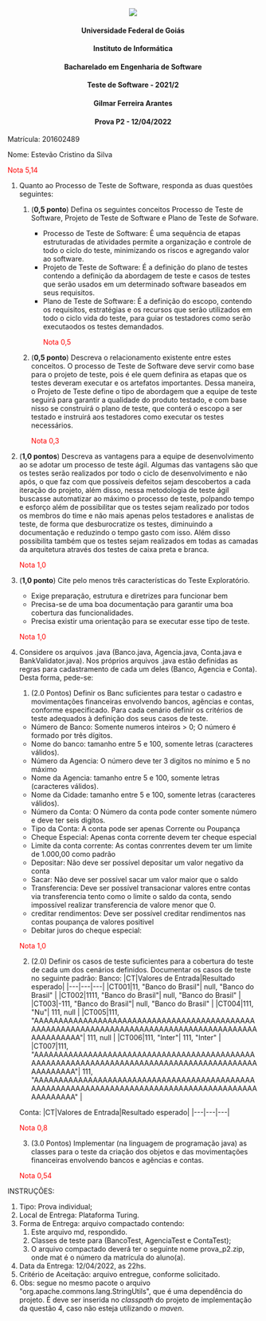<div align=center>
  <img src="brasaooficialcolorido.png">
</div>

#### <p style="text-align: center;">Universidade Federal de Goiás</p>
#### <p style="text-align: center;">Instituto de Informática</p>
#### <p style="text-align: center;">Bacharelado em Engenharia de Software</p>
#### <p style="text-align: center;">Teste de Software - 2021/2</p>
#### <p style="text-align: center;">Gilmar Ferreira Arantes</p>
####  <p style="text-align: center;"> Prova P2 - 12/04/2022</p>

Matrícula: 201602489

Nome: Estevão Cristino da Silva

<p><font color="red">Nota 5,14</font></p>


1. Quanto ao Processo de Teste de Software, responda as duas questões seguintes:
   1. (**0,5 ponto**) Defina os seguintes conceitos Processo de Teste de Software, Projeto de Teste de Software e Plano de Teste de Sofware.
      * Processo de Teste de Software: É uma sequência de etapas estruturadas de atividades permite a organização e controle de todo o ciclo do teste, minimizando os riscos e agregando valor ao software.
      * Projeto de Teste de Software: É a definição do plano de testes contendo a definição da abordagem de teste e casos de testes que serão usados em um determinado software baseados em seus requisitos.
      * Plano de Teste de Software: É a definição do escopo, contendo os requisitos, estratégias e os recursos que serão utilizados em todo o ciclo vida do teste, para guiar os testadores como serão executaodos os testes demandados.
        <p><font color="red">Nota 0,5</font></p>

   2. (**0,5 ponto**) Descreva o relacionamento existente entre estes conceitos.
      O processo de Teste de Software deve servir como base para o projeto de teste, pois é ele quem definira as etapas que os testes deveram executar e os artefatos importantes. Dessa maneira, o Projeto de Teste define o tipo de abordagem que a equipe de teste seguirá para garantir a qualidade do produto testado, e com base nisso se construirá o plano de teste, que conterá o escopo a ser testado e instruirá aos testadores como executar os testes necessários.
      <p><font color="red">Nota 0,3</font></p>

2. (**1,0 pontos**) Descreva as vantagens para a equipe de desenvolvimento ao se adotar um processo de teste ágil.
   Algumas das vantagens são que os testes serão realizados por todo o ciclo de desenvolvimento e não após, o que faz com que possíveis defeitos sejam descobertos a cada iteração do projeto, além disso, nessa metodologia de teste ágil buscasse automatizar ao máximo o processo de teste, polpando tempo e esforço além de possibilitar que os testes sejam realizado por todos os membros do time e não mais apenas pelos testadores e analistas de teste, de forma que desburocratize os testes, diminuindo a documentação e reduzindo o tempo gasto com isso. Além disso possibilita também que os testes sejam realizados em todas as camadas da arquitetura através dos testes de caixa preta e branca.
   <p><font color="red">Nota 1,0</font></p>

3. (**1,0 ponto**) Cite pelo menos três características do Teste Exploratório.
   * Exige preparação, estrutura e diretrizes para funcionar bem
	* Precisa-se de uma boa documentação para garantir uma boa cobertura das funcionalidades.
	* Precisa existir uma orientação para se executar esse tipo de teste.
	<p><font color="red">Nota 1,0</font></p>

4. Considere os arquivos .java (Banco.java, Agencia.java, Conta.java e BankValidator.java). Nos próprios arquivos .java estão definidas as regras para cadastramento de cada um deles (Banco, Agencia e Conta). Desta forma, pede-se:
   1. (2.0 Pontos) Definir os Banc suficientes para testar o cadastro e movimentações financeiras envolvendo bancos, agências e contas, conforme especificado. Para cada cenário definir os critérios de teste adequados à definição dos seus casos de teste.
   * Número de Banco: Somente numeros inteiros > 0; O número é formado por três dígitos.
   * Nome do banco: tamanho entre 5 e 100, somente letras (caracteres válidos).
   * Número da Agencia: O número deve ter 3 digitos no mínimo e 5 no máximo
   * Nome da Agencia: tamanho entre 5 e 100, somente letras (caracteres válidos).
   * Nome da Cidade: tamanho entre 5 e 100, somente letras (caracteres válidos).
   * Número da Conta: O Número da conta pode conter somente número e deve ter seis digitos.
   * Tipo da Conta: A conta pode ser apenas Corrente ou Poupança
   * Cheque Especial: Apenas conta corrente devem ter cheque especial
   * Limite da conta corrente: As contas conrrentes devem ter um limite de 1.000,00 como padrão
   * Depositar: Não deve ser possível depositar um valor negativo da conta
   * Sacar: Não deve ser possível sacar um valor maior que o saldo
   * Transferencia: Deve ser possível transacionar valores entre contas via transferencia tento como o limite o saldo da conta, sendo impossível realizar transferencia de valore menor que 0.
   * creditar rendimentos: Deve ser possível creditar rendimentos nas contas poupança de valores positivel
   * Debitar juros do cheque especial:
   <p><font color="red">Nota 1,0</font></p>

   2. (2.0) Definir os casos de teste suficientes para a cobertura do teste de cada um dos cenários definidos. Documentar os casos de teste no seguinte padrão:
   Banco:
   |CT|Valores de Entrada|Resultado esperado|
   |---|---|---|
   |CT001|11, "Banco do Brasil"| null, "Banco do Brasil" |
   |CT002|1111, "Banco do Brasil"| null, "Banco do Brasil" |
   |CT003|-111, "Banco do Brasil"| null, "Banco do Brasil" |
   |CT004|111, "Nu"| 111, null |
   |CT005|111, "AAAAAAAAAAAAAAAAAAAAAAAAAAAAAAAAAAAAAAAAAAAAAAAAAAAAAAAAAAAAAAAAAAAAAAAAAAAAAAAAAAAAAAAAAAAAAAAAAAAAA"| 111, null  |
   |CT006|111, "Inter"| 111, "Inter" |
   |CT007|111, "AAAAAAAAAAAAAAAAAAAAAAAAAAAAAAAAAAAAAAAAAAAAAAAAAAAAAAAAAAAAAAAAAAAAAAAAAAAAAAAAAAAAAAAAAAAAAAAAAAAA"| 111, "AAAAAAAAAAAAAAAAAAAAAAAAAAAAAAAAAAAAAAAAAAAAAAAAAAAAAAAAAAAAAAAAAAAAAAAAAAAAAAAAAAAAAAAAAAAAAAAAAAAA" |

   Conta:
   |CT|Valores de Entrada|Resultado esperado|
   |---|---|---|

   <p><font color="red">Nota 0,8</font></p>

   3. (3.0 Pontos) Implementar (na linguagem de programação java) as classes para o teste da criação dos objetos e das movimentações financeiras envolvendo bancos e agências e contas.

   <p><font color="red">Nota 0,54</font></p>

INSTRUÇÕES:
1. Tipo: Prova individual;
2. Local de Entrega: Plataforma Turing.
3. Forma de Entrega: arquivo compactado contendo:
   1. Este arquivo md, respondido.
   2. Classes de teste para (BancoTest, AgenciaTest e ContaTest);
   3. O arquivo compactado deverá ter o seguinte nome prova_p2<mat>.zip, onde mat é o número da matrícula do aluno(a).
5. Data da Entrega: 12/04/2022, as 22hs.
6. Critério de Aceitação: arquivo entregue, conforme solicitado.
7. Obs: segue no mesmo pacote o arquivo "org.apache.commons.lang.StringUtils", que é uma dependência do projeto. É deve ser inserida no _classpath_ do projeto de implementação da questão 4, caso não esteja utilizando o _maven_.
